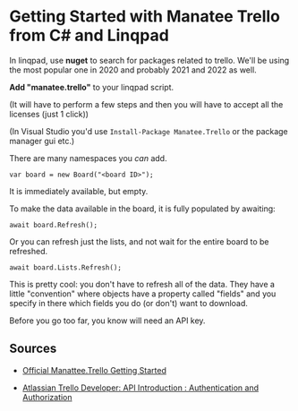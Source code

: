 ﻿# Getting Started with Manatee Trello from C# and Linqpad

In linqpad, use **nuget** to search for packages related to trello. We'll be using the most popular one in 2020 and probably 2021 and 2022 as well.

**Add "manatee.trello"** to your linqpad script.

(It will have to perform a few steps and then you will have to accept all the licenses (just 1 click))

(In Visual Studio you'd use `Install-Package Manatee.Trello` or the package manager gui etc.)

There are many namespaces you *can* add.

	var board = new Board("<board ID>");

It is immediately available, but empty.

To make the data available in the board, it is fully populated by awaiting:

	await board.Refresh();

Or you can refresh just the lists, and not wait for the entire board to be refreshed.

	await board.Lists.Refresh();

This is pretty cool: you don't have to refresh all of the data. They have a little "convention" where objects have a property called "fields" and you specify in there which fields you do (or don't) want to download.

Before you go too far, you know will need an API key.

## Sources

- [Official Manattee.Trello Getting Started](https://gregsdennis.github.io/Manatee.Trello/usage/getting-started.html)

- [Atlassian Trello Developer: API Introduction : Authentication and Authorization](https://developer.atlassian.com/cloud/trello/guides/rest-api/api-introduction/)